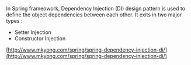 In Spring frameowork, Dependency Injection (DI) design pattern is used to define the object dependencies between each other. It exits in two major types :

*   Setter Injection
*   Constructor Injection

[http://www.mkyong.com/spring/spring-dependency-injection-di/](http://www.mkyong.com/spring/spring-dependency-injection-di/)
